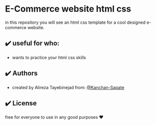 # E-Commerce website html css

in this repository you will see an html css template for a cool designed e-commerce website.

## :heavy_check_mark: useful for who:

-   wants to practice your html css skills

## :heavy_check_mark: Authors

-   created by Alireza Tayebinejad from: [@Kanchan-Sapate](https://www.github.com/Kanchan-Sapate)

## :heavy_check_mark: License

free for everyone to use in any good purposes :heart:
